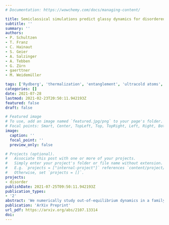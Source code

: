 ```yaml
---
# Documentation: https://wowchemy.com/docs/managing-content/

title: Semiclassical simulations predict glassy dynamics for disordered Heisenberg models
subtitle: ''
summary: ''
authors:
- P. Schultzen
- T. Franz
- C. Hainaut
- S. Geier
- A. Salzinger
- A. Tebben
- G. Zürn
- gaerttner
- M. Weidemüller

tags: ['Rydberg', 'thermalization', 'entanglement', 'ultracold atoms', 'disorder']
categories: []
date: 2021-07-28
lastmod: 2021-02-23T20:50:11.942193Z
featured: false
draft: false

# Featured image
# To use, add an image named `featured.jpg/png` to your page's folder.
# Focal points: Smart, Center, TopLeft, Top, TopRight, Left, Right, BottomLeft, Bottom, BottomRight.
image:
  caption: ''
  focal_point: ''
  preview_only: false

# Projects (optional).
#   Associate this post with one or more of your projects.
#   Simply enter your project's folder or file name without extension.
#   E.g. `projects = ["internal-project"]` references `content/project/deep-learning/index.md`.
#   Otherwise, set `projects = []`.
projects:
- disorder
publishDate: 2021-07-25T09:50:11.942193Z
publication_types:
- '2'
abstract: 'We numerically study out-of-equilibrium dynamics in a family of Heisenberg models with $\frac{1}{r^6}$ power-law interactions and positional disorder. Using the semi-classical discrete truncated Wigner approximation (dTWA) method, we investigate the time evolution of the magnetization and ensemble-averaged single-spin purity for a strongly disordered system after initializing the system in an out-of-equilibrium state. We find that both quantities display robust glassy behavior for almost any value of the anisotropy parameter of the Heisenberg Hamiltonian. Furthermore, a systematic analysis allows us to quantitatively show that, for all the scenarios considered, the stretch power lies close to the one analytically obtained in the Ising limit. This indicates that glassy relaxation behavior occurs widely in disordered quantum spin systems, independent of the particular symmetries and integrability of the Hamiltonian. '
publication: 'ArXiv Preprint'
url_pdf: https://arxiv.org/abs/2107.13314
doi: 
---
```

